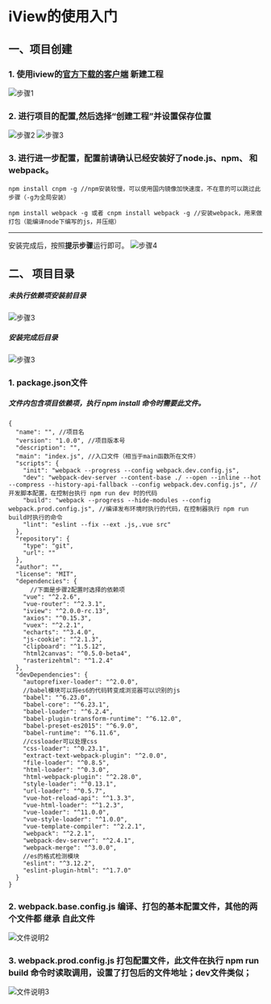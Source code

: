 # iView的使用入门
## 一、项目创建
### 1. 使用iview的[官方下载的客户端](https://www.iviewui.com/cli) **新建工程**
![步骤1](./步骤截图/官方1.png)

### 2. 进行项目的配置,然后选择“**创建工程**”并设置保存位置

![步骤2](./步骤截图/官方2.png)
![步骤3](./步骤截图/官方3.png)

### 3. 进行进一步配置，配置前请确认已经安装好了**node.js**、**npm**、 和 **webpack**。

    npm install cnpm -g //npm安装较慢，可以使用国内镜像加快速度，不在意的可以跳过此步骤（-g为全局安装）

    npm install webpack -g 或者 cnpm install webpack -g //安装webpack，用来做打包（能编译node下编写的js，并压缩）

----
安装完成后，按照**提示步骤**运行即可。
![步骤4](./步骤截图/官方4.png)
## 二、 项目目录

##### 未执行依赖项安装前目录

![步骤3](./步骤截图/文件说明1.png)

##### 安装完成后目录
![步骤3](./步骤截图/文件说明1-2.png)

### 1. package.json文件
##### 文件内包含项目依赖项，执行 npm install 命令时需要此文件。
```
{
  "name": "", //项目名
  "version": "1.0.0", //项目版本号
  "description": "",
  "main": "index.js", //入口文件（相当于main函数所在文件）
  "scripts": {
    "init": "webpack --progress --config webpack.dev.config.js",
    "dev": "webpack-dev-server --content-base ./ --open --inline --hot --compress --history-api-fallback --config webpack.dev.config.js", //开发脚本配置，在控制台执行 npm run dev 时的代码
    "build": "webpack --progress --hide-modules --config webpack.prod.config.js", //编译发布环境时执行的代码，在控制器执行 npm run build时执行的命令
    "lint": "eslint --fix --ext .js,.vue src"
  },
  "repository": {
    "type": "git",
    "url": ""
  },
  "author": "",
  "license": "MIT",
  "dependencies": {
      //下面是步骤2配置时选择的依赖项
    "vue": "^2.2.6",
    "vue-router": "^2.3.1",
    "iview": "^2.0.0-rc.13",
    "axios": "^0.15.3",
    "vuex": "^2.2.1",
    "echarts": "^3.4.0",
    "js-cookie": "^2.1.3",
    "clipboard": "^1.5.12",
    "html2canvas": "^0.5.0-beta4",
    "rasterizehtml": "^1.2.4"
  },
  "devDependencies": {
    "autoprefixer-loader": "^2.0.0",
    //babel模块可以将es6的代码转变成浏览器可以识别的js
    "babel": "^6.23.0",
    "babel-core": "^6.23.1",
    "babel-loader": "^6.2.4",
    "babel-plugin-transform-runtime": "^6.12.0",
    "babel-preset-es2015": "^6.9.0",
    "babel-runtime": "^6.11.6",
    //cssloader可以处理css
    "css-loader": "^0.23.1",
    "extract-text-webpack-plugin": "^2.0.0",
    "file-loader": "^0.8.5",
    "html-loader": "^0.3.0",
    "html-webpack-plugin": "^2.28.0",
    "style-loader": "^0.13.1",
    "url-loader": "^0.5.7",
    "vue-hot-reload-api": "^1.3.3",
    "vue-html-loader": "^1.2.3",
    "vue-loader": "^11.0.0",
    "vue-style-loader": "^1.0.0",
    "vue-template-compiler": "^2.2.1",
    "webpack": "^2.2.1",
    "webpack-dev-server": "^2.4.1",
    "webpack-merge": "^3.0.0",
    //es的格式检测模块
    "eslint": "^3.12.2",
    "eslint-plugin-html": "^1.7.0"
  }
}
```
### 2. webpack.base.config.js 编译、打包的基本配置文件，其他的两个文件都 **继承** 自此文件
![文件说明2](./步骤截图/文件说明2.png)

### 3. webpack.prod.config.js 打包配置文件，此文件在执行 npm run build 命令时读取调用，设置了打包后的文件地址；dev文件类似；
![文件说明3](./步骤截图/文件说明3.png)
